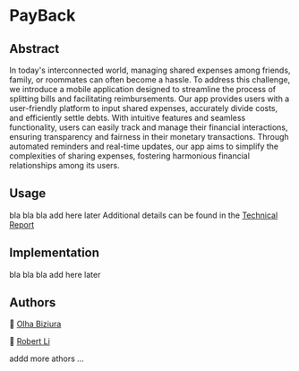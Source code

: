 # PayBack

## Abstract

In today's interconnected world, managing shared expenses among friends, family, or roommates can often become a hassle. To address this challenge, we introduce a mobile application designed to streamline the process of splitting bills and facilitating reimbursements. Our app provides users with a user-friendly platform to input shared expenses, accurately divide costs, and efficiently settle debts. With intuitive features and seamless functionality, users can easily track and manage their financial interactions, ensuring transparency and fairness in their monetary transactions. Through automated reminders and real-time updates, our app aims to simplify the complexities of sharing expenses, fostering harmonious financial relationships among its users.

## Usage
bla bla bla add here later 
Additional details can be found in the [Technical Report](/reports/???)

## Implementation 

bla bla bla add here later 

## Authors

:link: [Olha Biziura](https://github.com/olhabiziura)

:link: [Robert Li](https://github.com/mediolanum1)

addd more athors ... 

